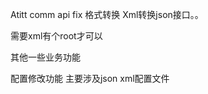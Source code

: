 Atitt comm api fix
格式转换
Xml转换json接口。。
<?php

$xml = simplexml_load_file($_GET['xmlpath']);
echo json_encode($xml);

?>


需要xml有个root才可以

其他一些业务功能

配置修改功能
主要涉及json xml配置文件
